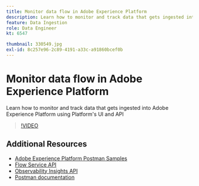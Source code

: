 ```yaml
---
title: Monitor data flow in Adobe Experience Platform
description: Learn how to monitor and track data that gets ingested into Adobe Experience Platform using Platform's UI and API
feature: Data Ingestion
role: Data Engineer
kt: 6547

thumbnail: 330549.jpg
exl-id: 8c257e96-2c89-4191-a33c-a91860bcef0b
---
```

# Monitor data flow in Adobe Experience Platform

Learn how to monitor and track data that gets ingested into Adobe Experience Platform using Platform's UI and API

>[!VIDEO](https://video.tv.adobe.com/v/330549?quality=12&learn=on)

## Additional Resources

* [Adobe Experience Platform Postman Samples](https://github.com/adobe/experience-platform-postman-samples/tree/master/apis/experience-platform)
* [Flow Service API](https://www.adobe.io/apis/experienceplatform/home/api-reference.html#!acpdr/swagger-specs/flow-service.yaml)
* [Observability Insights API](https://www.adobe.io/apis/experienceplatform/home/api-reference.html#!acpdr/swagger-specs/observability-insights.yaml)
* [Postman documentation](https://learning.postman.com/docs/getting-started/introduction/)
